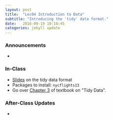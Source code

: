```yaml
---
layout: post
title:  "Lec04 Introduction to Data"
subtitle: "Introducing the 'tidy' data format."
date:   2016-09-19 10:10:45
categories: jekyll update
---
```




### Announcements

* 



### In-Class

* <a href = "{{ site.baseurl }}/assets/2-Data/Intro_to_Tidy_Data.html" target = "_blank">Slides</a> on the tidy data format
* Packages to install: `nycflights13`
* Go over [Chapter 3](https://rudeboybert.github.io/IntroStatDataSciences/3-tidy.html) of textbook on "Tidy Data".


### After-Class Updates

* 
